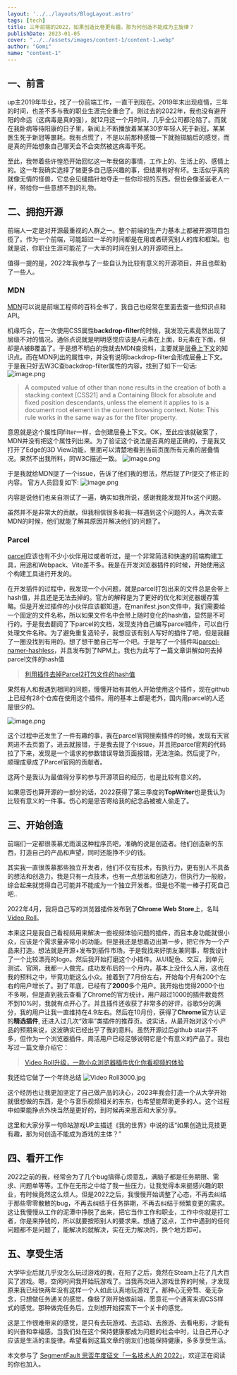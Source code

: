 ```yaml
---
layout: '../../layouts/BlogLayout.astro'
tags: [tech]
title: 三年前端的2022，如果创造比卷更有趣，那为何创造不能成为主旋律？
publishDate: 2023-01-05
cover: "../../assets/images/content-1/content-1.webp"
author: "Gomi"
name: "content-1"
---
```

## 一、前言
up主2019年毕业，找了一份前端工作，一直干到现在。2019年末出现疫情，三年的时间，也差不多与我的职业生涯完全重合了。刚过去的2022年，我也没有避开阳的命运（这病毒是真的强），就12月这一个月时间，几乎全公司都沦陷了。而就在我卧病等待阳康的日子里，新闻上不断播放着某某30岁年轻人死于新冠，某某医生死于新冠等噩耗。我有点慌了，不是以前那种感慨一下就抛掷脑后的感觉，而是真的开始想象自己哪天会不会突然被这病毒干死。

至此，我带着些许惶恐开始回忆这一年我做的事情，工作上的、生活上的、感情上的。这一年我确实选择了做更多自己感兴趣的事，但结果有好有坏。生活似乎真的就像无情的怪兽，它总会见缝插针地夺走一些你珍视的东西。但也会像圣诞老人一样，带给你一些意想不到的礼物。

## 二、拥抱开源
前端人一定是对开源最重视的人群之一。整个前端的生产力基本上都被开源项目包揽了。作为一个前端，可能超过一半的时间都是在用或者研究别人的库和框架。也就是说，你职业生涯可能花了一大半的时间在别人的开源项目上。

值得一提的是，2022年我参与了一些自认为比较有意义的开源项目，并且也帮助了一些人。

### MDN

[MDN](https://developer.mozilla.org/zh-CN/docs/Web/Guide)可以说是前端工程师的百科全书了，我自己也经常在里面去查一些知识点和API。

机缘巧合，在一次使用CSS属性**backdrop-filter**的时候，我发现元素竟然出现了层级不对的情况。通俗点说就是明明感觉应该是A元素在上面，B元素在下面，但却是A被B覆盖了。于是想不明白的我就去MDN查资料，主要就是[层叠上下文](https://developer.mozilla.org/zh-CN/docs/Web/CSS/CSS_Positioning/Understanding_z_index/The_stacking_context)的知识点。而在MDN列出的属性中，并没有说明backdrop-filter会形成层叠上下文。于是我只好去W3C查backdrop-filter属性的内容，找到了如下一句话:
![image.png](../../assets/images/content-1/content-1-1.webp)

> A computed value of other than none results in the creation of both a stacking context [CSS21] and a Containing Block for absolute and fixed position descendants, unless the element it applies to is a document root element in the current browsing context.
Note: This rule works in the same way as for the filter property.

意思就是这个属性同filter一样，会创建层叠上下文。OK，至此应该就破案了，MDN并没有把这个属性列出来。为了验证这个说法是否真的是正确的，于是我又打开了Edge的3D View功能，里面可以清楚地看到当前页面所有元素的层叠情况。果然不出我所料，同W3C描述一致。
![image.png](../../assets/images/content-1/content-1-2.webp)

于是我就给MDN提了一个issue，告诉了他们我的想法，然后提了Pr提交了修正的内容。
官方人员回复如下:
![image.png](../../assets/images/content-1/content-1-3.webp)

内容是说他们也亲自测试了一遍，确实如我所说，感谢我能发现并fix这个问题。

虽然并不是非常大的贡献，但我相信很多和我一样遇到这个问题的人，再次去查MDN的时候，他们就能了解其原因并解决他们的问题了。

### Parcel
[parcel](https://parceljs.org/)应该也有不少小伙伴用过或者听过，是一个非常简洁和快速的前端构建工具，用途和Webpack、Vite差不多。我是在开发浏览器插件的时候，开始使用这个构建工具进行开发的。

在开发插件的过程中，我发现一个小问题，就是parcel打包出来的文件总是会带上hash值，并且还是无法去掉的。官方的解释是为了更好的优化和浏览器缓存策略。但是开发过插件的小伙伴应该都知道，在manifest.json文件中，我们需要给一个固定的文件名称，所以如果文件名中会带上随时变化的hash值，显然是不可行的。于是我去翻阅了下parcel的文档，发现支持自己编写parcel插件，可以自行处理文件名称。为了避免重复造轮子，我想应该有别人写好的插件了吧，但是我翻了一圈没找到有用的。想了想干脆自己写一个吧。于是写了一个插件叫[parcel-namer-hashless](https://github.com/gxy5202/parcel-namer-hashless)，并且发布到了NPM上。我也为此写了一篇文章讲解如何去掉parcel文件的hash值
> [利用插件去掉Parcel2打包文件的hash值](https://segmentfault.com/a/1190000041346201)

果然有人和我遇到相同的问题，慢慢开始有其他人开始使用这个插件，现在github上已经有28个仓库在使用这个插件。用的基本上都是老外，国内用parcel的人还是很少的。

![image.png](../../assets/images/content-1/content-1-4.webp)

这个过程中还发生了一件有趣的事，我在parcel官网搜索插件的时候，发现有天官网进不去页面了。进去就报错，于是我去提了个issue，并且把parcel官网的代码拉了下来，发现是一个请求的参数错误导致页面报错，无法渲染。然后提了Pr，顺理成章成了Parcel官网的贡献者。

这两个是我认为最值得分享的参与开源项目的经历，也是比较有意义的。

如果思否也算开源的一部分的话，2022获得了第三季度的**TopWriter**也是我认为比较有意义的一件事。伤心的是思否寄给我的纪念品被被人偷走了。


## 三、开始创造
前端们一定都很羡慕尤雨溪这种程序员吧，准确的说是创造者。他们创造新的东西，打造自己的产品和声望，同时还能挣不少的钱。

其实我一直很羡慕那些独立开发者，他们不仅有技术，有执行力，更有别人不具备的想法和创造力。我是只有一点技术，也有一点想法和创造力，但执行力一般般，综合起来就觉得自己可能并不能成为一个独立开发者。但是也不能一棒子打死自己吧..

2022年4月，我将自己写的浏览器插件发布到了**Chrome Web Store**上，名叫[Video Roll](https://gomi.site/VideoRoll)。

本来这只是我自己看视频用来解决一些视频体验问题的插件，而且本身功能就很小众，应该是个需求量非常小的功能。但是我还是想着迈出第一步，把它作为一个产品来打造。想法就是开源+发布到插件市场。于是我找来好朋友兼同事，帮我设计了一个比较漂亮的logo。然后我开始打磨这个小插件。从UI配色、交互，到单元测试、官网，我都一人做完。成功发布后的一个月内，基本上没什么人用，这也在我的预料之中，毕竟功能这么小众。接着到了7月份左右，开始每个月有200个左右的用户增长了。到了年底，已经有了**2000**多个用户。我开始也觉得2000个也不多啊，但是直到我去查看了Chrome的官方统计，用户超过1000的插件数竟然不到10%时，我就有点开心了。并且插件还收获了非常多的好评，谷歌5分的满分，我的用户让我一直维持在4.9左右。然后在10月份，获得了**Chrome**官方认证的**精选插件**, 还进入过几次“效率”类插件的推荐页。说实话，从最开始对这个小产品的预期来说，这波确实已经出乎了我的意料。虽然开源过后github star并不多，但作为一个浏览器插件，周活用户已经足够说明它是个有意义的产品了。我也写过一篇文章介绍它：
> [Video Roll升级，一款小众浏览器插件优化你看视频的体验](https://segmentfault.com/a/1190000042571364)

我还给它做了一个年终总结
![Video Roll3000.jpg](../../assets/images/content-1/content-1-5.webp)

这个经历也让我更加坚定了自己做产品的决心，2023年我会打造一个从大学开始就很想做的东西，是个与音乐视频相关的东东，也希望能帮助更多的人。这个过程中如果能挣点外快当然是更好的，到时候再来思否和大家分享。

这里和大家分享一句B站游戏UP主描述《我的世界》中说的话“如果创造比竞技更有趣，那为何创造不能成为游戏的主体？”

## 四、看开工作
2022之前的我，经常会为了几个bug搞得心烦意乱，满脑子都是任务期限、需求、问题单等等。工作在无形之中给了我一些压力，让我觉得本来挺感兴趣的职业，有时候竟然这么烦人。但是2022之后，我慢慢开始调整了心态，不再去纠结于那些零零散散的bug，不再去纠结于任务排期，不再去纠结于频繁变更的需求。这让我慢慢从工作的泥潭中挣脱了出来，把它当作工作和职业，工作中你就是打工者，你是来挣钱的，所以就要按照别人的要求来。想通了这点，工作中遇到的任何问题都不是问题了，能解决的就解决，实在无力解决的，换个地方即可。

## 五、享受生活
大学毕业后就几乎没怎么玩过游戏的我，在阳了之后，竟然在Steam上花了几大百买了游戏。嗯，空闲时间我开始玩游戏了。当我再次进入游戏世界的时候，才发现原来我已经快两年没有这样一个人如此认真地玩游戏了。那种心无旁骛、毫无杂念，只想做任务通关的感觉，像极了刚开始做前端，愿意花一个通宵来调CSS样式的感觉。那种做完任务后，立刻想开始探索下一个关卡的感觉。

这是工作很难带来的感觉，是只有去玩游戏、去运动、去旅游、去看电影，才能有的兴奋和幸福感。当我们处在这个保持健康都成为问题的社会中时，让自己开心才应该是生活的主旋律。希望看到这篇文章的朋友们也能保持健康，多多享受生活。

本文参与了 [SegmentFault 思否年度征文「一名技术人的 2022」](https://segmentfault.com/a/1190000042923114)，欢迎正在阅读的你也加入。